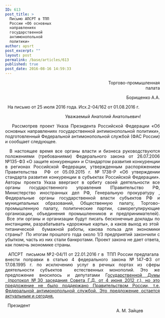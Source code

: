 ```yaml
---
ID: 613
post_title: >
  Письмо АПСРТ в ТПП
  России «Об основных
  направлениях
  государственной
  антимонопольной
  политики»
author: apsrt
post_excerpt: ""
layout: post
permalink: /base/articles/613
published: true
post_date: 2016-08-16 14:59:33
---
```

<p style="text-align: right;">                                                                         Торгово-промышленная палата</p>
<p style="text-align: right;">                                                                          Борищенко А.А.</p>
&nbsp;
На письмо от 25 июля 2016 года.
Исх.2-04/162 от 01.08.2016 г.
&nbsp;
<p style="text-align: center;">                                  Уважаемый Анатолий Анатольевич!</p>
<p style="text-align: justify;">   Рассмотрев проект Указа Президента Российской Федерации «Об основных направлениях государственной антимонопольной политики», подготовленный Федеральной антимонопольной службой (ФАС России) и сообщает следующее.</p>
<p style="text-align: justify;">  В настоящее время все органы власти и бизнеса руководствуются положениями (требованиями) Федерального закона от 26.07.2006 №135-ФЗ «О защите конкуренции» и Стандартом развития конкуренции в регионах Российской Федерации, утвержденным распоряжением Правительства  РФ от 05.09.2015 г. №1738-Р «Об утверждении стандарта развития конкуренции в субъектах Российской Федерации». Авторы проекта Указа ввергают в орбиту своей деятельности все органы государственного управления (Правительство РФ, Министерство иностранных дел РФ, Генеральную прокуратуру , Федеральные органы государственной власти субъектов РФ и муниципальных образований, Общественную палату, Торгово-промышленную палату, политические партии, саморегулирующие организации, объединения промышленников и предпринимателей).  Все эти органы и организации будут писать бесконечные доклады по инстанциям, разрабатывать «дорожные карты», а каков выход из этой  титанической  бумажной работы, какова польза для экономики страны?  По итогам прошлого года около 1/3 предприятий закончили с убытком, часть из них стали банкротами. Проект закона не дает ответа, как помочь экономике страны.</p>
<p style="text-align: justify;">  АПСРТ  письмом №2-04/11 от 22.01.2016 г в  ТПП России предлагала  внести поправки в статью 4 федерального закона №147-ФЗ от 17.08.1995 г. по исключению услуг в речных портах из сферы деятельности субъектов  естественных монополий. Это же предложение вносилось и депутатами Г<u>осударственной Думы  (протокол №30 заседания Совета Г.Д. от 4 июня 2012 г.), но это предложение не было поддержано Правительством России, т.е. Федеральной антимонопольной службой. Это предложение остается актуальным и сегодня.</u></p>
&nbsp;
Президент                                                                                                                                                                                                       А. М. Зайцев